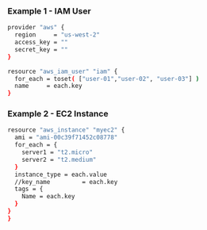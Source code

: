 
### Example 1 - IAM User
```sh
provider "aws" {
  region     = "us-west-2"
  access_key = ""
  secret_key = ""
}

resource "aws_iam_user" "iam" {
  for_each = toset( ["user-01","user-02", "user-03"] )
  name     = each.key
}
```

### Example 2 - EC2 Instance
```sh
resource "aws_instance" "myec2" {
  ami = "ami-00c39f71452c08778"
  for_each = {
    server1 = "t2.micro"
    server2 = "t2.medium"
  }
  instance_type = each.value
  //key_name         = each.key
  tags = {
    Name = each.key
  }
}
}
```
